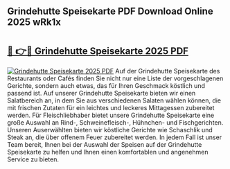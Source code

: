 ## Grindehutte Speisekarte PDF Download Online 2025 wRk1x

# <h2><a href="http://gccyc5.nevu.top/?p=Grindehutte+Speisekarte">🔗 👉🔴 Grindehutte Speisekarte 2025 PDF</a></h2>

[![Grindehutte Speisekarte 2025 PDF](https://i.imgur.com/dBaPXMq.png)](http://gccyc5.nevu.top/?p=Grindehutte+Speisekarte)
Auf der Grindehutte Speisekarte des Restaurants oder Cafés finden Sie nicht nur eine Liste der vorgeschlagenen Gerichte, sondern auch etwas, das für Ihren Geschmack köstlich und passend ist. Auf unserer Grindehutte Speisekarte bieten wir einen Salatbereich an, in dem Sie aus verschiedenen Salaten wählen können, die mit frischen Zutaten für ein leichtes und leckeres Mittagessen zubereitet werden. Für Fleischliebhaber bietet unsere Grindehutte Speisekarte eine große Auswahl an Rind-, Schweinefleisch-, Hühnchen- und Fischgerichten. Unseren Auserwählten bieten wir köstliche Gerichte wie Schaschlik und Steak an, die über offenem Feuer zubereitet werden. In jedem Fall ist unser Team bereit, Ihnen bei der Auswahl der Speisen auf der Grindehutte Speisekarte zu helfen und Ihnen einen komfortablen und angenehmen Service zu bieten.
